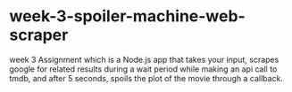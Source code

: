 # week-3-spoiler-machine-web-scraper
week 3 Assignment which is a Node.js app that takes your input, scrapes google for related results during a wait period while making an api call to tmdb, and after 5 seconds, spoils the plot of the movie through a callback.
